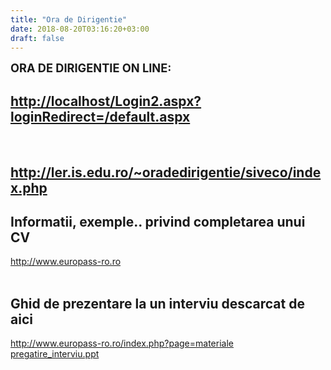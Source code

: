 ```yaml
---
title: "Ora de Dirigentie"
date: 2018-08-20T03:16:20+03:00
draft: false
---
```


<html>
  <body>
    <div class="wiki" id="content_view" style="display: block;">
<span style="font-size: 1.3em;"><strong>ORA DE DIRIGENTIE ON LINE:</strong></span><br />
<h2 id="toc0"><a name="x-http://localhost/Login2.aspx?loginRedirect=/default.aspx"></a><a class="wiki_link_ext" href="http://localhost/Login2.aspx?loginRedirect=/default.aspx" rel="nofollow">http://localhost/Login2.aspx?loginRedirect=/default.aspx</a></h2>
 <br />
<h2 id="toc1"><a name="x-http://ler.is.edu.ro/~oradedirigentie/siveco/index.php"></a><a class="wiki_link_ext" href="http://ler.is.edu.ro/~oradedirigentie/siveco/index.php" rel="nofollow">http://ler.is.edu.ro/~oradedirigentie/siveco/index.php</a></h2>
 <h2 id="toc2"><a name="x-Informatii, exemple.. privind completarea unui CV"></a>Informatii, exemple.. privind completarea unui CV</h2>
 <a class="wiki_link_ext" href="http://www.europass-ro.ro/" rel="nofollow" target="_blank">http://www.europass-ro.ro</a><br />
<br />
<h2 id="toc3"><a name="x-Ghid de prezentare la un interviu descarcat de aici"></a>Ghid de prezentare la un interviu descarcat de aici</h2>
 <a class="wiki_link_ext" href="http://www.europass-ro.ro/index.php?page=materiale" rel="nofollow" target="_blank">http://www.europass-ro.ro/index.php?page=materiale</a><br />
<a href="files/pregatire_interviu.ppt">pregatire_interviu.ppt</a>
    </div>
  </body>
</html>